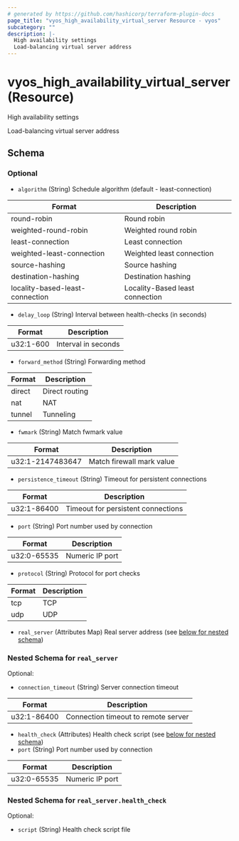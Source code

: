 ```yaml
---
# generated by https://github.com/hashicorp/terraform-plugin-docs
page_title: "vyos_high_availability_virtual_server Resource - vyos"
subcategory: ""
description: |-
  High availability settings
  Load-balancing virtual server address
---
```


# vyos_high_availability_virtual_server (Resource)

High availability settings

Load-balancing virtual server address



<!-- schema generated by tfplugindocs -->
## Schema

### Optional

- `algorithm` (String) Schedule algorithm (default - least-connection)

|  Format  |  Description  |
|----------|---------------|
|  round-robin  |  Round robin  |
|  weighted-round-robin  |  Weighted round robin  |
|  least-connection  |  Least connection  |
|  weighted-least-connection  |  Weighted least connection  |
|  source-hashing  |  Source hashing  |
|  destination-hashing  |  Destination hashing  |
|  locality-based-least-connection  |  Locality-Based least connection  |
- `delay_loop` (String) Interval between health-checks (in seconds)

|  Format  |  Description  |
|----------|---------------|
|  u32:1-600  |  Interval in seconds  |
- `forward_method` (String) Forwarding method

|  Format  |  Description  |
|----------|---------------|
|  direct  |  Direct routing  |
|  nat  |  NAT  |
|  tunnel  |  Tunneling  |
- `fwmark` (String) Match fwmark value

|  Format  |  Description  |
|----------|---------------|
|  u32:1-2147483647  |  Match firewall mark value  |
- `persistence_timeout` (String) Timeout for persistent connections

|  Format  |  Description  |
|----------|---------------|
|  u32:1-86400  |  Timeout for persistent connections  |
- `port` (String) Port number used by connection

|  Format  |  Description  |
|----------|---------------|
|  u32:0-65535  |  Numeric IP port  |
- `protocol` (String) Protocol for port checks

|  Format  |  Description  |
|----------|---------------|
|  tcp  |  TCP  |
|  udp  |  UDP  |
- `real_server` (Attributes Map) Real server address (see [below for nested schema](#nestedatt--real_server))

<a id="nestedatt--real_server"></a>
### Nested Schema for `real_server`

Optional:

- `connection_timeout` (String) Server connection timeout

|  Format  |  Description  |
|----------|---------------|
|  u32:1-86400  |  Connection timeout to remote server  |
- `health_check` (Attributes) Health check script (see [below for nested schema](#nestedatt--real_server--health_check))
- `port` (String) Port number used by connection

|  Format  |  Description  |
|----------|---------------|
|  u32:0-65535  |  Numeric IP port  |

<a id="nestedatt--real_server--health_check"></a>
### Nested Schema for `real_server.health_check`

Optional:

- `script` (String) Health check script file
